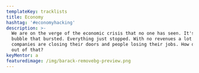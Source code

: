 ```yaml
---
templateKey: tracklists
title: Economy
hashtag: '#economyhacking'
description: >-
  We are on the verge of the economic crisis that no one has seen. It's not a
  bubble that bursted. Everything just stopped. With no revenues a lot of
  companies are closing their doors and people losing their jobs. How do we come
  out of that?
keyMentor: a
featuredimage: /img/barack-removebg-preview.png
---
```

